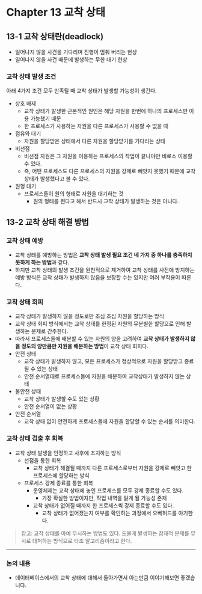 # **Chapter 13 교착 상태**

## 13-1 교착 상태란(deadlock)

- 일어나지 않을 사건을 기다리며 진행이 멈춰 버리는 현상
- 일어나지 않을 사건 때문에 발생하는 무한 대기 현상

### 교착 상태 발생 조건

아래 4가지 조건 모두 만족될 때 교착 상태가 발생할 가능성이 생긴다.

- 상호 배제
    - 교착 상태가 발생한 근본적인 원인은 해당 자원을 한번에 하나의 프로세스만 이용 가능했기 때문
    - 한 프로세스가 사용하는 자원을 다른 프로세스가 사용할 수 없을 때
- 점유와 대기
    - 자원을 할당받은 상태에서 다른 자원을 할당받기를 기다리는 상태
- 비선점
    - 비선점 자원은 그 자원을 이용하는 프로세스의 작업이 끝나야만 비로소 이용할 수 있다.
    - 즉, 어떤 프로세스도 다른 프로세스의 자원을 강제로 빼앗지 못했기 때문에 교착 상태가 발생했다고 볼 수 있다.
- 원형 대기
    - 프로세스들이 원의 형태로 자원을 대기하는 것
        - 원의 형태를 띈다고 해서 반드시 교착 상태가 발생하는 것은 아니다.

## 13-2 교착 상태 해결 방법

### 교착 상태 예방

- 교착 상태를 예방하는 방법은 **교착 상태 발생 필요 조건 네 가지 중 하나를 충족하지 못하게 하는 방법**과 같다.
- 하지만 교착 상태의 발생 조건을 원천적으로 제거하여 교착 상태를 사전에 방지하는 예방 방식은 교착 상태가 발생하지 않음을 보장할 수는 있지만 여러 부작용이 따른다.

### 교착 상태 회피

- 교착 상태가 발생하지 않을 정도로만 조심 조심 자원을 할당하는 방식
- 교착 상태 회피 방식에서는 교착 상태를 한정된 자원의 무분별한 할당으로 인해 발생하는 문제로 간주한다.
- 따라서 프로세스들에 배분할 수 있는 자원의 양을 고려하여 **교착 상태가 발생하지 않을 정도의 양만큼만 자원을 배분하는 방법**이 교착 상태 회피다.
- 안전 상태
    - 교착 상태가 발생하지 않고, 모든 프로세스가 정상적으로 자원을 할당받고 종료될 수 있는 상태
    - 안전 순서열대로 프로세스들에 자원을 배분하여 교착상태가 발생하지 않는 상태
- 불안전 상태
    - 교착 상태가 발생할 수도 있는 상황
    - 안전 순서열이 없는 상황
- 안전 순서열
    - 교착 상태 없이 안전하게 프로세스들에 자원을 할당할 수 있는 순서를 의미한다.

### 교착 상태 검출 후 회복

- 교착 상태 발생을 인정하고 사후에 조치하는 방식
    - 선점을 통한 회복
        - 교착 상태가 해결될 때까지 다른 프로세스로부터 자원을 강제로 빼앗고 한 프로세스에 할당하는 방식
    - 프로세스 강제 종료를 통한 회복
        - 운영체제는 교착 상태에 놓인 프로세스를 모두 강제 종료할 수도 있다.
            - 가장 확실한 방법이지만, 작업 내역을 잃게 될 가능성 존재
        - 교착 상태가 없어질 때까지 한 프로세스씩 강제 종료할 수도 있다.
            - 교착 상태가 없어졌는지 여부를 확인하는 과정에서 오베허드를 야기한다.

> 참고: 교착 상태를 아예 무시하는 방법도 있다. 드물게 발생하는 잠재적 문제를 무시로 대처하는 방식으로 타조 알고리즘이라고 한다.

---

### 논의 내용 
- 데이터베이스에서의 교착 상태에 대해서 돌아가면서 아는만큼 이야기해보면 좋겠습니다. 